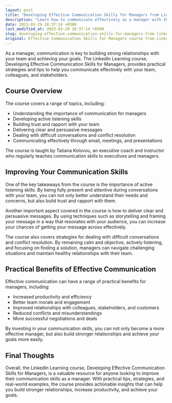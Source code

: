 ```yaml
---
layout: post
title: "Developing Effective Communication Skills for Managers from LinkedIn Learning"
description: "Learn how to communicate effectively as a manager with the LinkedIn Learning course, Developing Effective Communication Skills for Managers. Build stronger relationships and increase productivity with these practical tips and strategies."
date: 2023-03-29 18:37:14 +0300
last_modified_at: 2023-03-29 18:37:14 +0300
slug: developing-effective-communication-skills-for-managers-from-linkedin-learning
original: Effective Communication Skills for Managers course from LinkedIn Learning
---
```


As a manager, communication is key to building strong relationships with your team and achieving your goals. The LinkedIn Learning course, Developing Effective Communication Skills for Managers, provides practical strategies and tips to help you communicate effectively with your team, colleagues, and stakeholders.

## Course Overview

The course covers a range of topics, including:

- Understanding the importance of communication for managers
- Developing active listening skills
- Building trust and rapport with your team
- Delivering clear and persuasive messages
- Dealing with difficult conversations and conflict resolution
- Communicating effectively through email, meetings, and presentations

The course is taught by Tatiana Kolovou, an executive coach and instructor who regularly teaches communication skills to executives and managers.

## Improving Your Communication Skills

One of the key takeaways from the course is the importance of active listening skills. By being fully present and attentive during conversations with your team, you can not only better understand their needs and concerns, but also build trust and rapport with them.

Another important aspect covered in the course is how to deliver clear and persuasive messages. By using techniques such as storytelling and framing your message in a way that resonates with your audience, you can increase your chances of getting your message across effectively.

The course also covers strategies for dealing with difficult conversations and conflict resolution. By remaining calm and objective, actively listening, and focusing on finding a solution, managers can navigate challenging situations and maintain healthy relationships with their team.

## Practical Benefits of Effective Communication

Effective communication can have a range of practical benefits for managers, including:

- Increased productivity and efficiency
- Better team morale and engagement
- Improved relationships with colleagues, stakeholders, and customers
- Reduced conflicts and misunderstandings
- More successful negotiations and deals

By investing in your communication skills, you can not only become a more effective manager, but also build stronger relationships and achieve your goals more easily.

## Final Thoughts

Overall, the LinkedIn Learning course, Developing Effective Communication Skills for Managers, is a valuable resource for anyone looking to improve their communication skills as a manager. With practical tips, strategies, and real-world examples, the course provides actionable insights that can help you build stronger relationships, increase productivity, and achieve your goals.